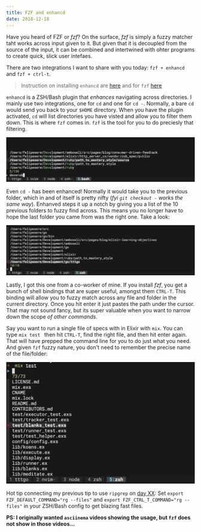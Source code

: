 ```yaml
---
title: FZF and enhancd
date: 2018-12-18
---
```


Have you heard of FZF or _fzf_?
On the surface, _fzf_ is simply a fuzzy matcher taht works across input given to it.
But given that it is decoupled from the source of the input, it can be combined and intertwined with ohter programs 
to create quick, slick user intefaes.

There are two integrations I want to share with you today:  `fzf + enhancd` and `fzf + ctrl-t`.

> Instruction on installing `enhancd` are [here](https://github.com/b4b4r07/enhancd#package-installation) and for `fzf` [here](https://github.com/junegunn/fzf#installation)

`enhancd` is a ZSH/Bash plugin that _enhances_ navigating across directories.
I mainly use two integrations, one for `cd` and one for `cd -`.
Normally, a bare `cd` would send you back to your `$HOME` directory. 
When you have the plugin activated, `cd` will list directories you have visted and allow you to filter them down.
This is where `fzf` comes in. `fzf` is the tool for you to do preciesly that filtering.

![FZF navigating across folders](./cd-with-fzf.png 'Simply runnining `cd` to popup a list of recent folder')

Even `cd -` has been enhanced! Normally it would take you to the previous folder, which in and of itself is pretty nifty (_fyi `git checkout -` works the same way_).
Enhanved steps it up a notch by giving you a list of the 10 previous folders to fuzzy find across.
This means you no longer have to hope the last folder you came from was the right one.
Take a look:

![FZF with cd -](./cd-hyphen-with-fzf.png 'With `cd -` you filter across a top-10 recent folders list')

Lastly, I got this one from a co-worker of mine.
If you install _fzf_, you get a bunch of shell bindings that are super useful, amongst them `CTRL-T`.
This binding will allow you to fuzzy match across any file and folder in the current directory.
Once you hit enter it just pastes the path under the cursor. 
That may not sound fancy, but its super valuable when you want to narrow down the scope _of other commands_.

Say you want to run a single file of specs with in Elixir with `mix`.
You can type `mix test ` then hit `CTRL-T`, find the right file, and then hit enter again.
That will have prepped the command line for you to do just what you need.
And given `fzf` fuzzy nature, you don't need to remember the precise name of the file/folder:

![FZF to get a path](./ctrl-t-with-fzf.png 'Hitting `CTRL-T` to quickly find a path and use it')


Hot tip connecting my previous tip to use `ripgrep` on [day XX](...):
Set `export FZF_DEFAULT_COMMAND="rg --files"` and `export FZF_CTRL_T_COMMAND="rg --files"` in your ZSH/Bash config to get blazing fast files.

**PS: I originally wanted `asciinema` videos showing the usage, but `fzf` does not show in those videos...**
